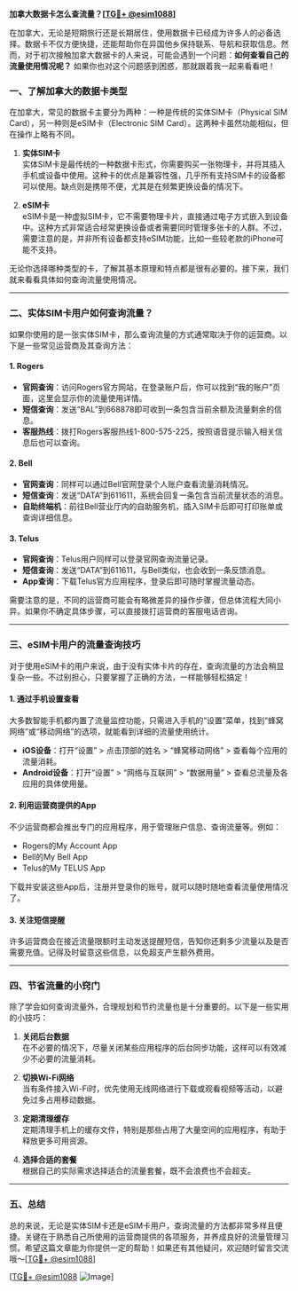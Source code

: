 **加拿大数据卡怎么查流量？[[TG💪+ @esim1088](https://t.me/s/esim1088)]**

在加拿大，无论是短期旅行还是长期居住，使用数据卡已经成为许多人的必备选择。数据卡不仅方便快捷，还能帮助你在异国他乡保持联系、导航和获取信息。然而，对于初次接触加拿大数据卡的人来说，可能会遇到一个问题：**如何查看自己的流量使用情况呢？** 如果你也对这个问题感到困惑，那就跟着我一起来看看吧！

### 一、了解加拿大的数据卡类型

在加拿大，常见的数据卡主要分为两种：一种是传统的实体SIM卡（Physical SIM Card），另一种则是eSIM卡（Electronic SIM Card）。这两种卡虽然功能相似，但在操作上略有不同。

1. **实体SIM卡**  
   实体SIM卡是最传统的一种数据卡形式，你需要购买一张物理卡，并将其插入手机或设备中使用。这种卡的优点是兼容性强，几乎所有支持SIM卡的设备都可以使用。缺点则是携带不便，尤其是在频繁更换设备的情况下。

2. **eSIM卡**  
   eSIM卡是一种虚拟SIM卡，它不需要物理卡片，直接通过电子方式嵌入到设备中。这种方式非常适合经常更换设备或者需要同时管理多张卡的人群。不过，需要注意的是，并非所有设备都支持eSIM功能，比如一些较老款的iPhone可能不支持。

无论你选择哪种类型的卡，了解其基本原理和特点都是很有必要的。接下来，我们就来看看具体如何查询流量使用情况。

---

### 二、实体SIM卡用户如何查询流量？

如果你使用的是一张实体SIM卡，那么查询流量的方式通常取决于你的运营商。以下是一些常见运营商及其查询方法：

#### 1. **Rogers**
   - **官网查询**：访问Rogers官方网站，在登录账户后，你可以找到“我的账户”页面，这里会显示你的流量使用详情。
   - **短信查询**：发送“BAL”到668878即可收到一条包含当前余额及流量剩余的信息。
   - **客服热线**：拨打Rogers客服热线1-800-575-225，按照语音提示输入相关信息后也可以查询。

#### 2. **Bell**
   - **官网查询**：同样可以通过Bell官网登录个人账户查看流量消耗情况。
   - **短信查询**：发送“DATA”到611611，系统会回复一条包含当前流量状态的消息。
   - **自助终端机**：前往Bell营业厅内的自助服务机，插入SIM卡后即可打印账单或查询详细信息。

#### 3. **Telus**
   - **官网查询**：Telus用户同样可以登录官网查询流量记录。
   - **短信查询**：发送“DATA”到611611，与Bell类似，也会收到一条反馈消息。
   - **App查询**：下载Telus官方应用程序，登录后即可随时掌握流量动态。

需要注意的是，不同的运营商可能会有略微差异的操作步骤，但总体流程大同小异。如果你不确定具体步骤，可以直接拨打运营商的客服电话咨询。

---

### 三、eSIM卡用户的流量查询技巧

对于使用eSIM卡的用户来说，由于没有实体卡片的存在，查询流量的方法会稍显复杂一些。不过别担心，只要掌握了正确的方法，一样能够轻松搞定！

#### 1. **通过手机设置查看**
   大多数智能手机都内置了流量监控功能，只需进入手机的“设置”菜单，找到“蜂窝网络”或“移动网络”的选项，就能看到详细的流量使用统计。

   - **iOS设备**：打开“设置” > 点击顶部的姓名 > “蜂窝移动网络” > 查看每个应用的流量消耗。
   - **Android设备**：打开“设置” > “网络与互联网” > “数据用量” > 查看总流量及各应用的具体使用量。

#### 2. **利用运营商提供的App**
   不少运营商都会推出专门的应用程序，用于管理账户信息、查询流量等。例如：
   - Rogers的My Account App
   - Bell的My Bell App
   - Telus的My TELUS App

   下载并安装这些App后，注册并登录你的账号，就可以随时随地查看流量使用情况了。

#### 3. **关注短信提醒**
   许多运营商会在接近流量限额时主动发送提醒短信，告知你还剩多少流量以及是否需要充值。记得及时留意这些信息，以免超支产生额外费用。

---

### 四、节省流量的小窍门

除了学会如何查询流量外，合理规划和节约流量也是十分重要的。以下是一些实用的小技巧：

1. **关闭后台数据**  
   在不必要的情况下，尽量关闭某些应用程序的后台同步功能，这样可以有效减少不必要的流量消耗。

2. **切换Wi-Fi网络**  
   当有条件接入Wi-Fi时，优先使用无线网络进行下载或观看视频等活动，以避免过多占用移动数据。

3. **定期清理缓存**  
   定期清理手机上的缓存文件，特别是那些占用了大量空间的应用程序，有助于释放更多可用资源。

4. **选择合适的套餐**  
   根据自己的实际需求选择适合的流量套餐，既不会浪费也不会超支。

---

### 五、总结

总的来说，无论是实体SIM卡还是eSIM卡用户，查询流量的方法都非常多样且便捷。关键在于熟悉自己所使用的运营商提供的各项服务，并养成良好的流量管理习惯。希望这篇文章能为你提供一定的帮助！如果还有其他疑问，欢迎随时留言交流哦～[[TG💪+ @esim1088](https://t.me/s/esim1088)] 

[[TG💪+ @esim1088](https://t.me/s/esim1088) ![Image](https://i.postimg.cc/4NQfJmqS/Snipaste-2025-05-13-00-14-12.png)]